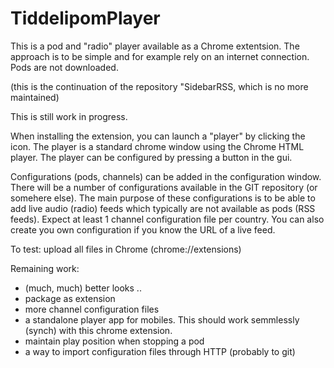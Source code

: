 # TiddelipomPlayer
This is a pod and "radio" player available as a Chrome extentsion. The approach is to be simple and for example rely on an internet connection. Pods are not downloaded.

(this is the continuation of the repository "SidebarRSS, which is no more maintained)

This is still work in progress.

When installing the extension, you can launch a "player" by clicking the icon. The player is a standard chrome window using the Chrome HTML player. The player can be configured by pressing a button in the gui.

Configurations (pods, channels) can be added in the configuration window. There will be a number of configurations available in the GIT repository (or somehere else). The main purpose of these configurations is to be able to add live audio (radio) feeds which typically are not available as pods (RSS feeds). Expect at least 1 channel configuration file per country. You can also create you own configuration if you know the URL of a live feed.


To test: upload all files in Chrome (chrome://extensions)

Remaining work:
- (much, much) better looks ..
- package as extension
- more channel configuration files
- a standalone player app for mobiles. This should work semmlessly (synch) with this chrome extension.
- maintain play position when stopping a pod
- a way to import configuration files through HTTP (probably to git)



